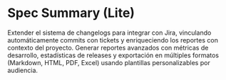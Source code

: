# Spec Summary (Lite)

Extender el sistema de changelogs para integrar con Jira, vinculando automáticamente commits con tickets y enriqueciendo los reportes con contexto del proyecto. Generar reportes avanzados con métricas de desarrollo, estadísticas de releases y exportación en múltiples formatos (Markdown, HTML, PDF, Excel) usando plantillas personalizables por audiencia.